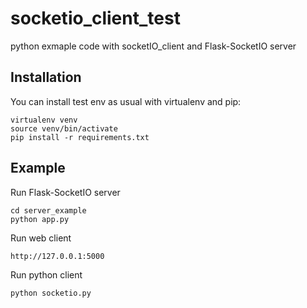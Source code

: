 # socketio_client_test
python exmaple code with socketIO_client and Flask-SocketIO server

Installation
------------

You can install test env as usual with virtualenv and pip:

    virtualenv venv
    source venv/bin/activate
    pip install -r requirements.txt

Example
-------

Run Flask-SocketIO server

    cd server_example
    python app.py


Run web client

    http://127.0.0.1:5000

Run python client

    python socketio.py
